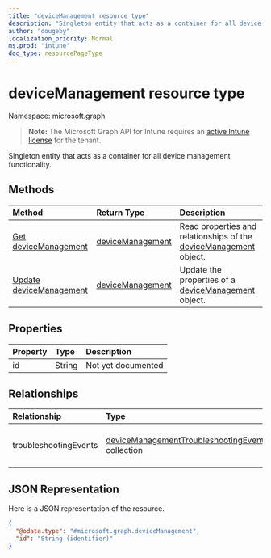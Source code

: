 ```yaml
---
title: "deviceManagement resource type"
description: "Singleton entity that acts as a container for all device management functionality."
author: "dougeby"
localization_priority: Normal
ms.prod: "intune"
doc_type: resourcePageType
---
```


# deviceManagement resource type

Namespace: microsoft.graph

> **Note:** The Microsoft Graph API for Intune requires an [active Intune license](https://go.microsoft.com/fwlink/?linkid=839381) for the tenant.

Singleton entity that acts as a container for all device management functionality.

## Methods
|Method|Return Type|Description|
|:---|:---|:---|
|[Get deviceManagement](../api/intune-troubleshooting-devicemanagement-get.md)|[deviceManagement](../resources/intune-troubleshooting-devicemanagement.md)|Read properties and relationships of the [deviceManagement](../resources/intune-troubleshooting-devicemanagement.md) object.|
|[Update deviceManagement](../api/intune-troubleshooting-devicemanagement-update.md)|[deviceManagement](../resources/intune-troubleshooting-devicemanagement.md)|Update the properties of a [deviceManagement](../resources/intune-troubleshooting-devicemanagement.md) object.|

## Properties
|Property|Type|Description|
|:---|:---|:---|
|id|String|Not yet documented|

## Relationships
|Relationship|Type|Description|
|:---|:---|:---|
|troubleshootingEvents|[deviceManagementTroubleshootingEvent](../resources/intune-troubleshooting-devicemanagementtroubleshootingevent.md) collection|The list of troubleshooting events for the tenant.|

## JSON Representation
Here is a JSON representation of the resource.
<!-- {
  "blockType": "resource",
  "keyProperty": "id",
  "@odata.type": "microsoft.graph.deviceManagement"
}
-->
``` json
{
  "@odata.type": "#microsoft.graph.deviceManagement",
  "id": "String (identifier)"
}
```




